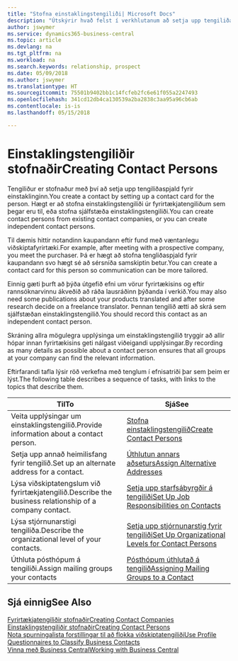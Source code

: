 ```yaml
---
title: "Stofna einstaklingstengiliði| Microsoft Docs"
description: "Útskýrir hvað felst í verkhlutanum að setja upp tengiliðaspjald fyrir einstakling, til dæmis viðfang eða birgja, og hjálpar til við að skilgreina sambandið og móta samskiptin."
author: jswymer
ms.service: dynamics365-business-central
ms.topic: article
ms.devlang: na
ms.tgt_pltfrm: na
ms.workload: na
ms.search.keywords: relationship, prospect
ms.date: 05/09/2018
ms.author: jswymer
ms.translationtype: HT
ms.sourcegitcommit: 75501b9402bb1c14fcfeb2fc6e61f055a2247493
ms.openlocfilehash: 341cd12db4ca130539a2ba2838c3aa95a96cb6ab
ms.contentlocale: is-is
ms.lasthandoff: 05/15/2018

---
```

# <a name="creating-contact-persons"></a><span data-ttu-id="dc10a-103">Einstaklingstengiliðir stofnaðir</span><span class="sxs-lookup"><span data-stu-id="dc10a-103">Creating Contact Persons</span></span>
<span data-ttu-id="dc10a-104">Tengiliður er stofnaður með því að setja upp tengiliðaspjald fyrir einstaklinginn.</span><span class="sxs-lookup"><span data-stu-id="dc10a-104">You create a contact by setting up a contact card for the person.</span></span> <span data-ttu-id="dc10a-105">Hægt er að stofna einstaklingstengiliði úr fyrirtækjatengiliðum sem þegar eru til, eða stofna sjálfstæða einstaklingstengiliði.</span><span class="sxs-lookup"><span data-stu-id="dc10a-105">You can create contact persons from existing contact companies, or you can create independent contact persons.</span></span>

<span data-ttu-id="dc10a-106">Til dæmis hittir notandinn kaupandann eftir fund með væntanlegu viðskiptafyrirtæki.</span><span class="sxs-lookup"><span data-stu-id="dc10a-106">For example, after meeting with a prospective company, you meet the purchaser.</span></span> <span data-ttu-id="dc10a-107">Þá er hægt að stofna tengliðaspjald fyrir kaupandann svo hægt sé að sérsníða samskiptin betur.</span><span class="sxs-lookup"><span data-stu-id="dc10a-107">You can create a contact card for this person so communication can be more tailored.</span></span>

<span data-ttu-id="dc10a-108">Einnig gæti þurft að þýða útgefið efni um vörur fyrirtækisins og eftir rannsóknarvinnu ákveðið að ráða lausráðinn þýðanda í verkið.</span><span class="sxs-lookup"><span data-stu-id="dc10a-108">You may also need some publications about your products translated and after some research decide on a freelance translator.</span></span> <span data-ttu-id="dc10a-109">Þennan tengilið ætti að skrá sem sjálfstæðan einstaklingstengilið.</span><span class="sxs-lookup"><span data-stu-id="dc10a-109">You should record this contact as an independent contact person.</span></span>

<span data-ttu-id="dc10a-110">Skráning allra mögulegra upplýsinga um einstaklingstengilið tryggir að allir hópar innan fyrirtækisins geti nálgast viðeigandi upplýsingar.</span><span class="sxs-lookup"><span data-stu-id="dc10a-110">By recording as many details as possible about a contact person ensures that all groups at your company can find the relevant information.</span></span>

<span data-ttu-id="dc10a-111">Eftirfarandi tafla lýsir röð verkefna með tenglum í efnisatriði þar sem þeim er lýst.</span><span class="sxs-lookup"><span data-stu-id="dc10a-111">The following table describes a sequence of tasks, with links to the topics that describe them.</span></span>

| <span data-ttu-id="dc10a-112">Til</span><span class="sxs-lookup"><span data-stu-id="dc10a-112">To</span></span> | <span data-ttu-id="dc10a-113">Sjá</span><span class="sxs-lookup"><span data-stu-id="dc10a-113">See</span></span> |
| --- | --- |
| <span data-ttu-id="dc10a-114">Veita upplýsingar um einstaklingstengilið.</span><span class="sxs-lookup"><span data-stu-id="dc10a-114">Provide information about a contact person.</span></span> |[<span data-ttu-id="dc10a-115">Stofna einstaklingstengilið</span><span class="sxs-lookup"><span data-stu-id="dc10a-115">Create Contact Persons</span></span>](marketing-how-create-contact-persons.md) |
| <span data-ttu-id="dc10a-116">Setja upp annað heimilisfang fyrir tengilið.</span><span class="sxs-lookup"><span data-stu-id="dc10a-116">Set up an alternate address for a contact.</span></span> |[<span data-ttu-id="dc10a-117">Úthlutun annars aðseturs</span><span class="sxs-lookup"><span data-stu-id="dc10a-117">Assign Alternative Addresses</span></span>](marketing-how-assign-alternate-address.md) |
| <span data-ttu-id="dc10a-118">Lýsa viðskiptatengslum við fyrirtækjatengilið.</span><span class="sxs-lookup"><span data-stu-id="dc10a-118">Describe the business relationship of a company contact.</span></span> |[<span data-ttu-id="dc10a-119">Setja upp starfsábyrgðir á tengiliði</span><span class="sxs-lookup"><span data-stu-id="dc10a-119">Set Up Job Responsibilities on Contacts</span></span>](marketing-job-responsibilities.md) |
| <span data-ttu-id="dc10a-120">Lýsa stjórnunarstigi tengiliða.</span><span class="sxs-lookup"><span data-stu-id="dc10a-120">Describe the organizational level of your contacts.</span></span> |[<span data-ttu-id="dc10a-121">Setja upp stjórnunarstig fyrir tengiliði</span><span class="sxs-lookup"><span data-stu-id="dc10a-121">Set Up Organizational Levels for Contact Persons</span></span>](marketing-organizational-levels.md) |
| <span data-ttu-id="dc10a-122">Úthluta pósthópum á tengiliði.</span><span class="sxs-lookup"><span data-stu-id="dc10a-122">Assign mailing groups your contacts</span></span> |[<span data-ttu-id="dc10a-123">Pósthópum úthlutað á tengilið</span><span class="sxs-lookup"><span data-stu-id="dc10a-123">Assigning Mailing Groups to a Contact</span></span>](marketing-mailing-groups.md) |

## <a name="see-also"></a><span data-ttu-id="dc10a-124">Sjá einnig</span><span class="sxs-lookup"><span data-stu-id="dc10a-124">See Also</span></span>
[<span data-ttu-id="dc10a-125">Fyrirtækjatengiliðir stofnaðir</span><span class="sxs-lookup"><span data-stu-id="dc10a-125">Creating Contact Companies</span></span>](marketing-create-contact-companies.md)  
[<span data-ttu-id="dc10a-126">Einstaklingstengiliðir stofnaðir</span><span class="sxs-lookup"><span data-stu-id="dc10a-126">Creating Contact Persons</span></span>](marketing-create-contact-persons.md)  
[<span data-ttu-id="dc10a-127">Nota spurningalista forstillingar til að flokka viðskiptatengiliði</span><span class="sxs-lookup"><span data-stu-id="dc10a-127">Use Profile Questionnaires to Classify Business Contacts</span></span>](marketing-create-contact-profile-questionnaire.md)  
[<span data-ttu-id="dc10a-128">Vinna með Business Central</span><span class="sxs-lookup"><span data-stu-id="dc10a-128">Working with Business Central</span></span>](ui-work-product.md)

